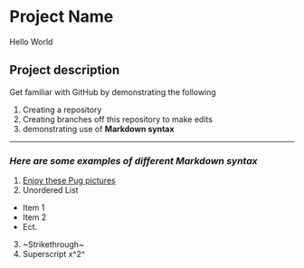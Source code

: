 # Project Name
Hello World
## Project description
Get familiar with GitHub by demonstrating the following
1. Creating a repository
2. Creating branches off this repository to make edits
3. demonstrating use of **Markdown syntax**
---

### *Here are some examples of different **Markdown syntax***

1. [Enjoy these Pug pictures](https://unsplash.com/s/photos/pug)
2. Unordered List
- Item 1
- Item 2
- Ect.
3. ~Strikethrough~
4. Superscript x^2^
  

  
